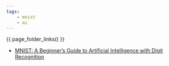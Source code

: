 ```yaml
---
tags:
    - mnist
    - ai
---
```



{{ page_folder_links() }}


- [MNIST: A Beginner’s Guide to Artificial Intelligence with Digit Recognition](https://elcaiseri.medium.com/mnist-a-beginners-guide-to-artificial-intelligence-with-digit-recognition-9c88ba3723ef)